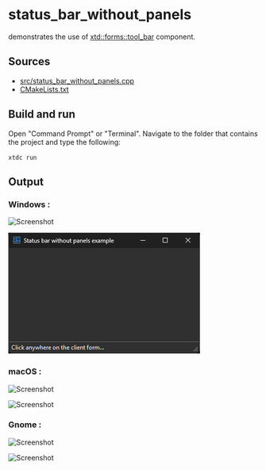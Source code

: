 # status_bar_without_panels

demonstrates the use of [xtd::forms::tool_bar](https://gammasoft71.github.io/xtd/reference_guides/latest/classxtd_1_1forms_1_1tool__bar.html) component.

## Sources

* [src/status_bar_without_panels.cpp](src/status_bar_without_panels.cpp)
* [CMakeLists.txt](CMakeLists.txt)

## Build and run

Open "Command Prompt" or "Terminal". Navigate to the folder that contains the project and type the following:

```shell
xtdc run
```

## Output

### Windows :

![Screenshot](../../../../docs/pictures/examples/status_bar_without_panels_w.png)

![Screenshot](../../../../docs/pictures/examples/status_bar_without_panels_wd.png)

### macOS :

![Screenshot](../../../../docs/pictures/examples/status_bar_without_panels_m.png)

![Screenshot](../../../../docs/pictures/examples/status_bar_without_panels_md.png)

### Gnome :

![Screenshot](../../../../docs/pictures/examples/status_bar_without_panels_g.png)

![Screenshot](../../../../docs/pictures/examples/status_bar_without_panels_gd.png)
